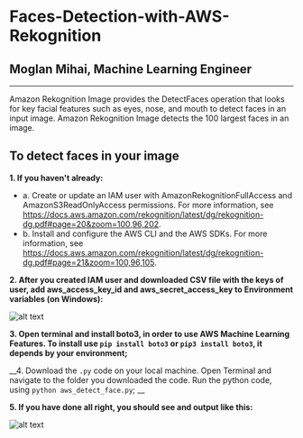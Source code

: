 # Faces-Detection-with-AWS-Rekognition
## Moglan Mihai, Machine Learning Engineer
------
Amazon Rekognition Image provides the DetectFaces operation that looks for key facial features such as eyes, nose, and mouth to detect faces in an input image. Amazon Rekognition Image detects the 100 largest faces in an image.

## To detect faces in your image
__1. If you haven't already:__

  * a. Create or update an IAM user with AmazonRekognitionFullAccess and AmazonS3ReadOnlyAccess permissions. For more information, see https://docs.aws.amazon.com/rekognition/latest/dg/rekognition-dg.pdf#page=20&zoom=100,96,202.
  * b. Install and configure the AWS CLI and the AWS SDKs. For more information, see https://docs.aws.amazon.com/rekognition/latest/dg/rekognition-dg.pdf#page=21&zoom=100,96,105.

__2. After you created IAM user and downloaded CSV file with the keys of user, add aws_access_key_id and aws_secret_access_key to Environment variables (on Windows):__

![alt text](https://github.com/yourbeach/Faces-Detection-with-AWS-Rekognition-/blob/main/images/environment%20Variables.png?raw=true)

__3. Open terminal and install boto3, in order to use AWS Machine Learning Features. To install use `pip install boto3` or `pip3 install boto3`, it depends by your environment;__

__4. Download the `.py` code on your local machine. Open Terminal and navigate to the folder you downloaded the code. Run the python code, using `python aws_detect_face.py`; __

__5. If you have done all right, you should see and output like this:__

![alt text](https://github.com/yourbeach/Faces-Detection-with-AWS-Rekognition-/blob/main/images/environment%20Variables.png?raw=true)
